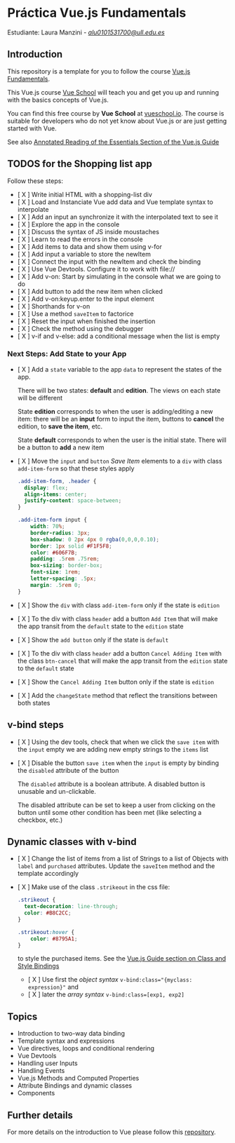 # Práctica Vue.js Fundamentals

Estudiante: Laura Manzini - *alu0101531700@ull.edu.es*

## Introduction

This repository is a template for you to follow the course [Vue.js Fundamentals](https://vueschool.io/courses/vuejs-fundamentals).

This Vue.js course [Vue School](https://vueschool.io/courses/vuejs-fundamentals) will teach you and get you up and running with the basics concepts of Vue.js. 

You can find this free course by **Vue School** at [vueschool.io](https://vueschool.io/courses/vuejs-fundamentals). 
The course is suitable for developers who do not yet know about Vue.js or are just getting started with Vue.

See also [Annotated Reading of the Essentials Section of the Vue.js Guide](https://crguezl.github.io/learning-vue-geting-started-guide)

## TODOS for the Shopping list app

Follow these steps:

- [ X ] Write initial HTML with a shopping-list div
- [ X ] Load and Instanciate Vue add data and Vue template syntax to interpolate
- [ X ] Add an input an synchronize it with the interpolated text to see it
- [ X ] Explore the app in the console
- [ X ] Discuss the syntax of JS inside moustaches
- [ X ] Learn to read the errors in the console
- [ X ] Add items to data and show them using v-for
- [ X ] Add input a variable to store the newItem
- [ X ] Connect the input with the newItem and check the binding
- [ X ] Use Vue Devtools. Configure it to work with file://
- [ X ] Add v-on: Start by simulating in the console what we are going to do
- [ X ] Add button to add the new item when clicked
- [ X ] Add v-on:keyup.enter to the input element
- [ X ] Shorthands for v-on 
- [ X ] Use a method `saveItem` to factorice
- [ X ] Reset the input when finished the insertion
- [ X ] Check the method using the debugger
- [ X ] v-if and v-else: add a conditional message when the list is empty


### Next Steps: Add State to your App

- [ X ] Add a `state` variable to the app `data` to represent the states of the app. 

  There will be two states: **default** and **edition**. 
  The views on each state will be different

  State **edition** corresponds to when the user is adding/editing a new item: there will be an **input** form to input the item, buttons to **cancel** the edition, to **save the item**, etc.

  State **default** corresponds to when the user is the initial state. There will be a button to **add** a new item 


- [ X ] Move the `input` and `button` *Save Item* elements to a `div` with class `add-item-form` so that these styles apply

  ```css
  .add-item-form, .header {
    display: flex;
    align-items: center;
    justify-content: space-between;
  }

  .add-item-form input {
      width: 70%;
      border-radius: 3px;
      box-shadow: 0 2px 4px 0 rgba(0,0,0,0.10);
      border: 1px solid #F1F5F8;
      color: #606F7B;
      padding: .5rem .75rem;
      box-sizing: border-box;
      font-size: 1rem;
      letter-spacing: .5px;
      margin: .5rem 0;
  }
  ```
- [ X ] Show the `div` with class `add-item-form` only if the state is `edition`
- [ X ] To the div with class `header` add a button `Add Item` that will make the app transit from the `default` state to the `edition` state 
- [ X ] Show the  `add button` only if the state is `default` 
- [ X ] To the div with class `header` add a button `Cancel Adding Item` with the class `btn-cancel` that will make the app transit from the `edition` state to the `default` state 
- [ X ] Show the  `Cancel Adding Item` button only if the state is `edition`
- [ X ] Add the `changeState` method that reflect the transitions between both states 


## v-bind steps

- [ X ] Using the dev tools, check that when we click the `save item` with the `input` empty we are adding new empty strings to the `items` list
- [ X ] Disable the button `save item` when the `input` is empty by binding the `disabled` attribute of the button

  The `disabled` attribute is a boolean attribute. A disabled button is unusable and un-clickable.
  
  The disabled attribute can be set to keep a user from clicking on the button until some other condition has been met (like selecting a checkbox, etc.)

## Dynamic classes with v-bind

- [ X ] Change the list of items from a list of Strings to a list of Objects with `label` and `purchased` attributes. Update the `saveItem` method and the template accordingly
- [ X ] Make use of the class `.strikeout` in the css file:

  ```css
  .strikeout {
    text-decoration: line-through;
    color: #B8C2CC;
  } 

  .strikeout:hover {
      color: #8795A1;
  }
  ```

  to style the purchased items. See the [Vue.js Guide section on Class and Style Bindings](https://vuejs.org/v2/guide/class-and-style.html)
  - [ X ]  Use first the *object syntax* `v-bind:class="{myclass: expression}"` and 
  - [ X ]  later the *array syntax* `v-bind:class=[exp1, exp2]`


## Topics

- Introduction to two-way data binding
- Template syntax and expressions
- Vue directives, loops and conditional rendering
- Vue Devtools
- Handling user Inputs
- Handling Events
- Vue.js Methods and Computed Properties
- Attribute Bindings and dynamic classes
- Components


## Further details

For more details on the introduction to Vue please follow this [repository](https://github.com/ULL-ESIT-DMSI-1920/vue-intro-laura-manzini-alu0101531700.git).







